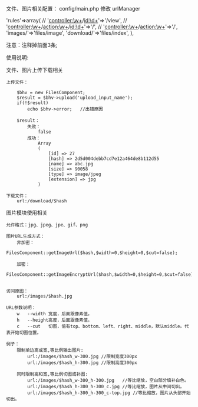 
文件、图片相关配置：
config/main.php 修改 urlManager

'rules'=>array(
//    '<controller:\w+>/<id:\d+>'=>'<controller>/view',
//    '<controller:\w+>/<action:\w+>/<id:\d+>'=>'<controller>/<action>',
//    '<controller:\w+>/<action:\w+>'=>'<controller>/<action>',
      'images/<name>'=>'files/image',
      'download/<name>'=>'files/index',
),

注意：注释掉前面3条;

使用说明:

文件、图片上传下载相关
		
	上传文件：

		$bhv = new FilesComponent;
		$result = $bhv->upload('upload_input_name');
		if(!$result)
			echo $bhv->error;	//出错原因

		$result：
			失败：
				false
			成功：
				Array
				(
					[id] => 27
					[hash] => 2d5d004debb7cd7e12a464de8b112d55
					[name] => abc.jpg
					[size] => 90058
					[type] => image/jpeg
					[extension] => jpg
				)

	下载文件：
		url:/download/$hash





图片模块使用相关

	允许格式：jpg、jpeg、jpe、gif、png
	
	图片URL生成方式：
		非加密：
			FilesComponent::getImageUrl($hash,$width=0,$height=0,$cut=false);

		加密：
			FilesComponent::getImageEncryptUrl($hash,$width=0,$height=0,$cut=false);


	访问原图：
		url:/images/$hash.jpg

	URL参数说明：
		w	--width 宽度，后面跟像素值。
		h	--height高度，后面跟像素值。
		c	--cut	切图，值有top、bottom、left、right、middle，默认middle。代表开始切图位置。

	例子：
		限制单边高或宽,等比例输出图片:
			url:/images/$hash_w-300.jpg	//限制宽度300px
			url:/images/$hash_h-300.jpg //限制高度300px

		同时限制高和宽,等比例切图或补图:
			url:/images/$hash_w-300_h-300.jpg	//等比缩放，空白部分填补白色。
			url:/images/$hash_h-300_h-300_c.jpg //等比缩放，图片从中间切出。
			url:/images/$hash_h-300_h-300_c-top.jpg //等比缩放，图片从头部开始切出。


